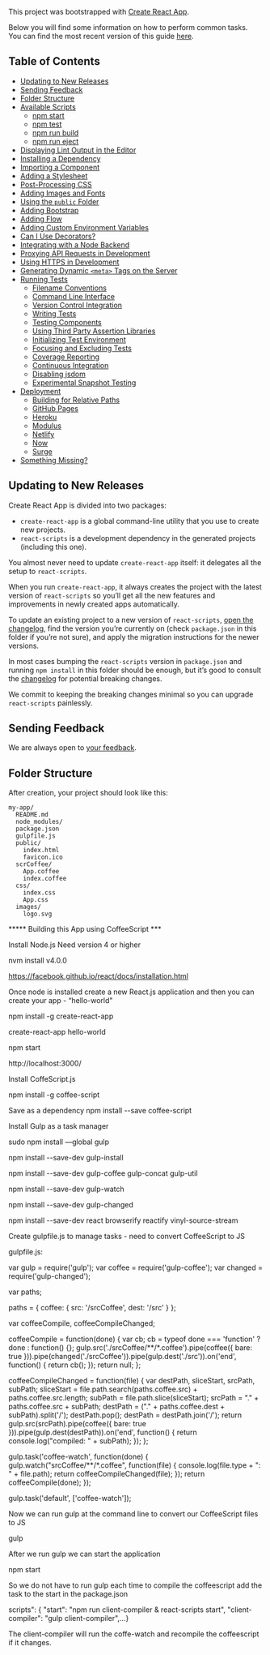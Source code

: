 This project was bootstrapped with [Create React App](https://github.com/facebookincubator/create-react-app).

Below you will find some information on how to perform common tasks.<br>
You can find the most recent version of this guide [here](https://github.com/facebookincubator/create-react-app/blob/master/packages/react-scripts/template/README.md).

## Table of Contents

- [Updating to New Releases](#updating-to-new-releases)
- [Sending Feedback](#sending-feedback)
- [Folder Structure](#folder-structure)
- [Available Scripts](#available-scripts)
  - [npm start](#npm-start)
  - [npm test](#npm-test)
  - [npm run build](#npm-run-build)
  - [npm run eject](#npm-run-eject)
- [Displaying Lint Output in the Editor](#displaying-lint-output-in-the-editor)
- [Installing a Dependency](#installing-a-dependency)
- [Importing a Component](#importing-a-component)
- [Adding a Stylesheet](#adding-a-stylesheet)
- [Post-Processing CSS](#post-processing-css)
- [Adding Images and Fonts](#adding-images-and-fonts)
- [Using the `public` Folder](#using-the-public-folder)
- [Adding Bootstrap](#adding-bootstrap)
- [Adding Flow](#adding-flow)
- [Adding Custom Environment Variables](#adding-custom-environment-variables)
- [Can I Use Decorators?](#can-i-use-decorators)
- [Integrating with a Node Backend](#integrating-with-a-node-backend)
- [Proxying API Requests in Development](#proxying-api-requests-in-development)
- [Using HTTPS in Development](#using-https-in-development)
- [Generating Dynamic `<meta>` Tags on the Server](#generating-dynamic-meta-tags-on-the-server)
- [Running Tests](#running-tests)
  - [Filename Conventions](#filename-conventions)
  - [Command Line Interface](#command-line-interface)
  - [Version Control Integration](#version-control-integration)
  - [Writing Tests](#writing-tests)
  - [Testing Components](#testing-components)
  - [Using Third Party Assertion Libraries](#using-third-party-assertion-libraries)
  - [Initializing Test Environment](#initializing-test-environment)
  - [Focusing and Excluding Tests](#focusing-and-excluding-tests)
  - [Coverage Reporting](#coverage-reporting)
  - [Continuous Integration](#continuous-integration)
  - [Disabling jsdom](#disabling-jsdom)
  - [Experimental Snapshot Testing](#experimental-snapshot-testing)
- [Deployment](#deployment)
  - [Building for Relative Paths](#building-for-relative-paths)
  - [GitHub Pages](#github-pages)
  - [Heroku](#heroku)
  - [Modulus](#modulus)
  - [Netlify](#netlify)
  - [Now](#now)
  - [Surge](#surge)
- [Something Missing?](#something-missing)

## Updating to New Releases

Create React App is divided into two packages:

* `create-react-app` is a global command-line utility that you use to create new projects.
* `react-scripts` is a development dependency in the generated projects (including this one).

You almost never need to update `create-react-app` itself: it delegates all the setup to `react-scripts`.

When you run `create-react-app`, it always creates the project with the latest version of `react-scripts` so you’ll get all the new features and improvements in newly created apps automatically.

To update an existing project to a new version of `react-scripts`, [open the changelog](https://github.com/facebookincubator/create-react-app/blob/master/CHANGELOG.md), find the version you’re currently on (check `package.json` in this folder if you’re not sure), and apply the migration instructions for the newer versions.

In most cases bumping the `react-scripts` version in `package.json` and running `npm install` in this folder should be enough, but it’s good to consult the [changelog](https://github.com/facebookincubator/create-react-app/blob/master/CHANGELOG.md) for potential breaking changes.

We commit to keeping the breaking changes minimal so you can upgrade `react-scripts` painlessly.

## Sending Feedback

We are always open to [your feedback](https://github.com/facebookincubator/create-react-app/issues).

## Folder Structure

After creation, your project should look like this:

```
my-app/
  README.md
  node_modules/
  package.json
  gulpfile.js
  public/
    index.html
    favicon.ico
  scrCoffee/
    App.coffee
    index.coffee
  css/
    index.css
    App.css
  images/
    logo.svg
```
***** Building this App using CoffeeScript ***

Install Node.js
Need version 4 or higher

nvm install v4.0.0

https://facebook.github.io/react/docs/installation.html

Once node is installed create a new React.js application and then you can create your app - “hello-world"

npm install -g create-react-app

create-react-app hello-world

npm start

http://localhost:3000/

Install CoffeScript.js

npm install -g coffee-script

Save as a dependency
npm install --save coffee-script

Install Gulp as a task manager

sudo npm install —global gulp

npm install --save-dev gulp-install

npm install --save-dev gulp-coffee gulp-concat gulp-util

npm install --save-dev gulp-watch

npm install --save-dev gulp-changed

npm install --save-dev react browserify reactify vinyl-source-stream

Create gulpfile.js to manage tasks - need to convert CoffeeScript to JS

gulpfile.js:

var gulp = require('gulp');
var coffee = require('gulp-coffee');
var changed = require('gulp-changed');

var paths;

paths = {
  coffee: {
    src: '/srcCoffee',
    dest: '/src'
  }
};

var coffeeCompile, coffeeCompileChanged;

coffeeCompile = function(done) {
  var cb;
  cb = typeof done === 'function' ? done : function() {};
  gulp.src('./srcCoffee/**/*.coffee').pipe(coffee({
    bare: true
  })).pipe(changed('./srcCoffee')).pipe(gulp.dest('./src')).on('end', function() {
    return cb();
  });
  return null;
};

coffeeCompileChanged = function(file) {
  var destPath, sliceStart, srcPath, subPath;
  sliceStart = file.path.search(paths.coffee.src) + paths.coffee.src.length;
  subPath = file.path.slice(sliceStart);
  srcPath = "." + paths.coffee.src + subPath;
  destPath = ("." + paths.coffee.dest + subPath).split('/');
  destPath.pop();
  destPath = destPath.join('/');
  return gulp.src(srcPath).pipe(coffee({
    bare: true
  })).pipe(gulp.dest(destPath)).on('end', function() {
    return console.log("compiled: " + subPath);
  });
};

gulp.task('coffee-watch', function(done) {
  gulp.watch("srcCoffee/**/*.coffee", function(file) {
    console.log(file.type + ": " + file.path);
    return coffeeCompileChanged(file);
  });
  return coffeeCompile(done);
});

gulp.task('default', ['coffee-watch']);


Now we can run gulp at the command line to convert our CoffeeScript files to JS

gulp

After we run gulp we can start the application 

npm start

So we do not have to run gulp each time to compile the coffeescript add the task to the start in the package.json

scripts": {
    "start": "npm run client-compiler & react-scripts start",
    "client-compiler": "gulp client-compiler",...}

The client-compiler will run the coffe-watch and recompile the coffeescript if it changes. 
